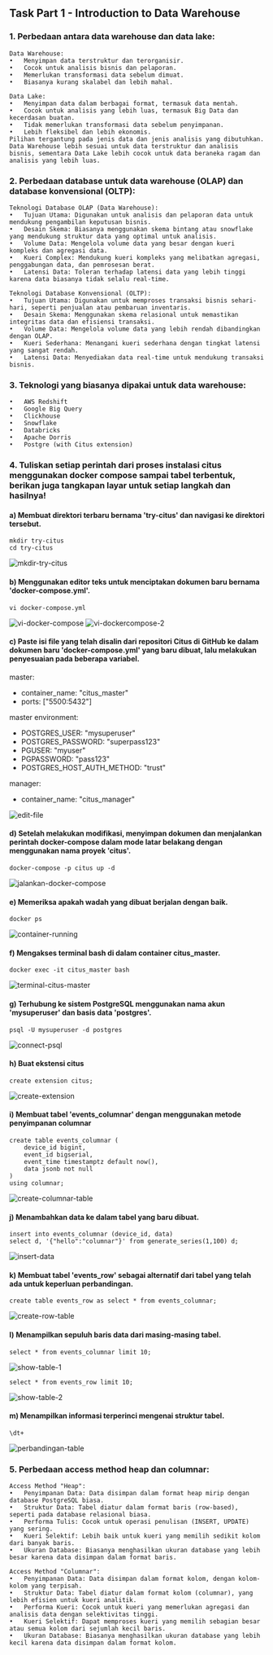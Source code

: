 ## Task Part 1 - Introduction to Data Warehouse

### 1. Perbedaan antara data warehouse dan data lake:

	Data Warehouse:
	•	Menyimpan data terstruktur dan terorganisir.
	•	Cocok untuk analisis bisnis dan pelaporan.
	•	Memerlukan transformasi data sebelum dimuat.
	•	Biasanya kurang skalabel dan lebih mahal.

	Data Lake:
	•	Menyimpan data dalam berbagai format, termasuk data mentah.
	•	Cocok untuk analisis yang lebih luas, termasuk Big Data dan kecerdasan buatan.
	•	Tidak memerlukan transformasi data sebelum penyimpanan.
	•	Lebih fleksibel dan lebih ekonomis.
	Pilihan tergantung pada jenis data dan jenis analisis yang dibutuhkan. Data Warehouse lebih sesuai untuk data terstruktur dan analisis bisnis, sementara Data Lake lebih cocok untuk data beraneka ragam dan analisis yang lebih luas.


### 2. Perbedaan database untuk data warehouse (OLAP) dan database konvensional (OLTP):

	Teknologi Database OLAP (Data Warehouse):
	•	Tujuan Utama: Digunakan untuk analisis dan pelaporan data untuk mendukung pengambilan keputusan bisnis.
	•	Desain Skema: Biasanya menggunakan skema bintang atau snowflake yang mendukung struktur data yang optimal untuk analisis.
	•	Volume Data: Mengelola volume data yang besar dengan kueri kompleks dan agregasi data.
	•	Kueri Complex: Mendukung kueri kompleks yang melibatkan agregasi, penggabungan data, dan pemrosesan berat.
	•	Latensi Data: Toleran terhadap latensi data yang lebih tinggi karena data biasanya tidak selalu real-time.

	Teknologi Database Konvensional (OLTP):
	•	Tujuan Utama: Digunakan untuk memproses transaksi bisnis sehari-hari, seperti penjualan atau pembaruan inventaris.
	•	Desain Skema: Menggunakan skema relasional untuk memastikan integritas data dan efisiensi transaksi.
	•	Volume Data: Mengelola volume data yang lebih rendah dibandingkan dengan OLAP.
	•	Kueri Sederhana: Menangani kueri sederhana dengan tingkat latensi yang sangat rendah.
	•	Latensi Data: Menyediakan data real-time untuk mendukung transaksi bisnis.


### 3. Teknologi yang biasanya dipakai untuk data warehouse:
	•	AWS Redshift
	•	Google Big Query
	•	Clickhouse
	•	Snowflake
	•	Databricks
	•	Apache Dorris
	•	Postgre (with Citus extension)


### 4. Tuliskan setiap perintah dari proses instalasi citus menggunakan docker compose sampai tabel terbentuk, berikan juga tangkapan layar untuk setiap langkah dan hasilnya! 

#### a) Membuat direktori terbaru bernama 'try-citus' dan navigasi ke direktori tersebut.
```
mkdir try-citus
cd try-citus
```
![mkdir-try-citus](ss/1.mkdir-try-citus.PNG)

#### b) Menggunakan editor teks untuk menciptakan dokumen baru bernama 'docker-compose.yml'.
```
vi docker-compose.yml
```
![vi-docker-compose](ss/2.vi-docker-compose-yml.PNG)
![vi-dockercompose-2](ss/3.vi-docker-compose-yml.PNG)

#### c) Paste isi file yang telah disalin dari repositori Citus di GitHub ke dalam dokumen baru 'docker-compose.yml' yang baru dibuat, lalu melakukan penyesuaian pada beberapa variabel.

master:
- container_name: "citus_master"
- ports: ["5500:5432"]

master environment:
- POSTGRES_USER: "mysuperuser"
- POSTGRES_PASSWORD: "superpass123"
- PGUSER: "myuser"
- PGPASSWORD: "pass123"
- POSTGRES_HOST_AUTH_METHOD: "trust"

manager:
- container_name: "citus_manager"

![edit-file](ss/4.edit-file.PNG)

#### d) Setelah melakukan modifikasi, menyimpan dokumen dan menjalankan perintah docker-compose dalam mode latar belakang dengan menggunakan nama proyek 'citus'.
```
docker-compose -p citus up -d
```
![jalankan-docker-compose](ss/5.running-docker-compose.PNG)

#### e) Memeriksa apakah wadah yang dibuat berjalan dengan baik.
```
docker ps
```
![container-running](ss/6.cek-container-yg-running.PNG)

#### f) Mengakses terminal bash di dalam container citus_master.
```
docker exec -it citus_master bash
```
![terminal-citus-master](ss/7.membuka-terminal-bash-citus.PNG)

#### g) Terhubung ke sistem PostgreSQL menggunakan nama akun 'mysuperuser' dan basis data 'postgres'.
```
psql -U mysuperuser -d postgres
```
![connect-psql](ss/8.connect-ke-postgres.PNG)

#### h) Buat ekstensi citus
```
create extension citus;
```
![create-extension](ss/9.create-extension-citus.PNG)

#### i) Membuat tabel 'events_columnar' dengan menggunakan metode penyimpanan columnar
```
create table events_columnar (
	device_id bigint,
	event_id bigserial,
	event_time timestamptz default now(),
	data jsonb not null
)
using columnar;
```
![create-columnar-table](ss/10.create-table.PNG)

#### j) Menambahkan data ke dalam tabel yang baru dibuat.
```
insert into events_columnar (device_id, data)
select d, '{"hello":"columnar"}' from generate_series(1,100) d;
```
![insert-data](ss/11.insert-data.PNG)

#### k) Membuat tabel 'events_row' sebagai alternatif dari tabel yang telah ada untuk keperluan perbandingan.
```
create table events_row as select * from events_columnar;
```
![create-row-table](ss/12.create-table-row.PNG)

#### l) Menampilkan sepuluh baris data dari masing-masing tabel.
```
select * from events_columnar limit 10;
```
![show-table-1](ss/13.show-table-columnar.PNG)
```
select * from events_row limit 10;
```
![show-table-2](ss/14.show-table-row.PNG)

#### m) Menampilkan informasi terperinci mengenai struktur tabel.
```
\dt+
```
![perbandingan-table](ss/14.info-membandingkan-table.PNG)

### 5. Perbedaan access method heap dan columnar:
	Access Method "Heap":
	•	Penyimpanan Data: Data disimpan dalam format heap mirip dengan database PostgreSQL biasa.
	•	Struktur Data: Tabel diatur dalam format baris (row-based), seperti pada database relasional biasa.
	•	Performa Tulis: Cocok untuk operasi penulisan (INSERT, UPDATE) yang sering.
	•	Kueri Selektif: Lebih baik untuk kueri yang memilih sedikit kolom dari banyak baris.
	•	Ukuran Database: Biasanya menghasilkan ukuran database yang lebih besar karena data disimpan dalam format baris.

	Access Method "Columnar":
	•	Penyimpanan Data: Data disimpan dalam format kolom, dengan kolom-kolom yang terpisah.
	•	Struktur Data: Tabel diatur dalam format kolom (columnar), yang lebih efisien untuk kueri analitik.
	•	Performa Kueri: Cocok untuk kueri yang memerlukan agregasi dan analisis data dengan selektivitas tinggi.
	•	Kueri Selektif: Dapat memproses kueri yang memilih sebagian besar atau semua kolom dari sejumlah kecil baris.
	•	Ukuran Database: Biasanya menghasilkan ukuran database yang lebih kecil karena data disimpan dalam format kolom.

